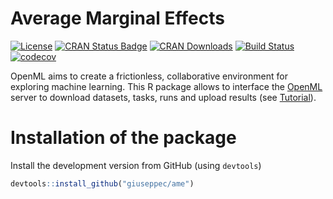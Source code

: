 # Average Marginal Effects

[![License](https://img.shields.io/badge/License-BSD%203--Clause-blue.svg)](https://opensource.org/licenses/BSD-3-Clause)
[![CRAN Status Badge](http://www.r-pkg.org/badges/version/ame)](http://cran.r-project.org/web/packages/ame)
[![CRAN Downloads](http://cranlogs.r-pkg.org/badges/ame)](http://cran.rstudio.com/web/packages/ame/index.html)
[![Build Status](https://travis-ci.org/giuseppec/ame.svg?branch=master)](https://travis-ci.org/giuseppec/ame)
[![codecov](https://codecov.io/gh/giuseppec/ame/branch/master/graph/badge.svg)](https://codecov.io/gh/giuseppec/ame)

OpenML aims to create a frictionless, collaborative environment for exploring machine learning. This R package allows to interface the [OpenML](http://www.openml.org/frontend/page/home) server to download datasets, tasks, runs and upload results (see  [Tutorial](http://openml.github.io/openml-r)).

# Installation of the package

Install the development version from GitHub (using `devtools`)

```r
devtools::install_github("giuseppec/ame")
```
